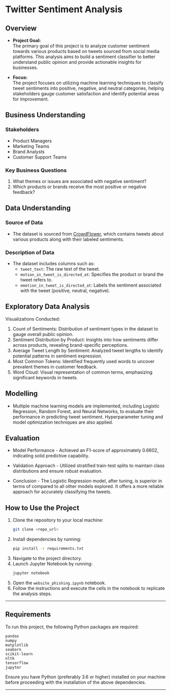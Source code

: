 # Twitter Sentiment Analysis

## Overview
- **Project Goal:**  
  The primary goal of this project is to analyze customer sentiment towards various products based on tweets sourced from social media platforms. This analysis aims to build a sentiment classifier to better understand public opinion and provide actionable insights for businesses.

- **Focus:**  
  The project focuses on utilizing machine learning techniques to classify tweet sentiments into positive, negative, and neutral categories, helping stakeholders gauge customer satisfaction and identify potential areas for improvement.

## Business Understanding
### Stakeholders
- Product Managers
- Marketing Teams
- Brand Analysts
- Customer Support Teams

### Key Business Questions
1. What themes or issues are associated with negative sentiment?
2. Which products or brands receive the most positive or negative feedback?

## Data Understanding
### Source of Data
- The dataset is sourced from [CrowdFlower](https://data.world/crowdflower/brands-and-product-emotions), which contains tweets about various products along with their labeled sentiments.

### Description of Data
- The dataset includes columns such as:
  - `tweet_text`: The raw text of the tweet.
  - `motion_in_tweet_is_directed_at`: Specifies the product or brand the tweet refers to.
  - `emotion_in_tweet_is_directed_at`: Labels the sentiment associated with the tweet (positive, neutral, negative).
  
## Exploratory Data Analysis
Visualizations Conducted:
1. Count of Sentiments: Distribution of sentiment types in the dataset to gauge overall public opinion.
2. Sentiment Distribution by Product: Insights into how sentiments differ across products, revealing brand-specific perceptions.
3. Average Tweet Length by Sentiment: Analyzed tweet lengths to identify potential patterns in sentiment expression.
4. Most Common Tokens: Identified frequently used words to uncover prevalent themes in customer feedback.
5. Word Cloud: Visual representation of common terms, emphasizing significant keywords in tweets.


## Modelling
- Multiple machine learning models are implemented, including Logistic Regression, Random Forest, and Neural Networks, to evaluate their performance in predicting tweet sentiment. Hyperparameter tuning and model optimization techniques are also applied.

## Evaluation
- Model Performance - Achieved an F1-score of approximately 0.6602, indicating solid predictive capability.

- Validation Approach - Utilized stratified train-test splits to maintain class distributions and ensure robust evaluation.

- Conclusion - The Logistic Regression model, after tuning, is superior in terms of compared to all other models explored. It offers a more reliable approach for accurately  classifying the tweets.


## How to Use the Project
1. Clone the repository to your local machine:  
   ```bash
   git clone <repo_url>
   ```
2. Install dependencies by running:  
   ```bash
   pip install -r requirements.txt
   ```
3. Navigate to the project directory.
4. Launch Jupyter Notebook by running:  
   ```bash
   jupyter notebook
   ```
5. Open the `website_phishing.ipynb` notebook.
6. Follow the instructions and execute the cells in the notebook to replicate the analysis steps.

---

## Requirements

To run this project, the following Python packages are required:

```plaintext
pandas
numpy
matplotlib
seaborn
scikit-learn
nltk
tensorflow
jupyter
```

Ensure you have Python (preferably 3.6 or higher) installed on your machine before proceeding with the installation of the above dependencies.

---
